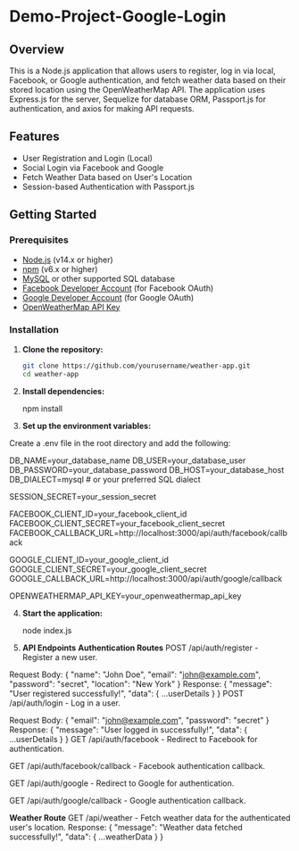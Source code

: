 # Demo-Project-Google-Login

## Overview

This is a Node.js application that allows users to register, log in via local, Facebook, or Google authentication, and fetch weather data based on their stored location using the OpenWeatherMap API. The application uses Express.js for the server, Sequelize for database ORM, Passport.js for authentication, and axios for making API requests.

## Features

- User Registration and Login (Local)
- Social Login via Facebook and Google
- Fetch Weather Data based on User's Location
- Session-based Authentication with Passport.js

## Getting Started

### Prerequisites

- [Node.js](https://nodejs.org/) (v14.x or higher)
- [npm](https://www.npmjs.com/) (v6.x or higher)
- [MySQL](https://www.mysql.com/) or other supported SQL database
- [Facebook Developer Account](https://developers.facebook.com/) (for Facebook OAuth)
- [Google Developer Account](https://console.developers.google.com/) (for Google OAuth)
- [OpenWeatherMap API Key](https://home.openweathermap.org/users/sign_up)

### Installation

1. **Clone the repository:**

   ```bash
   git clone https://github.com/yourusername/weather-app.git
   cd weather-app

2. **Install dependencies:**

   npm install

3. **Set up the environment variables:**

  Create a .env file in the root directory and add the following:

  DB_NAME=your_database_name
  DB_USER=your_database_user
  DB_PASSWORD=your_database_password
  DB_HOST=your_database_host
  DB_DIALECT=mysql # or your preferred SQL dialect

  SESSION_SECRET=your_session_secret
  
  FACEBOOK_CLIENT_ID=your_facebook_client_id
  FACEBOOK_CLIENT_SECRET=your_facebook_client_secret
  FACEBOOK_CALLBACK_URL=http://localhost:3000/api/auth/facebook/callback

  GOOGLE_CLIENT_ID=your_google_client_id
  GOOGLE_CLIENT_SECRET=your_google_client_secret
  GOOGLE_CALLBACK_URL=http://localhost:3000/api/auth/google/callback

  OPENWEATHERMAP_API_KEY=your_openweathermap_api_key

4. **Start the application:**

    node index.js

5. **API Endpoints**
  **Authentication Routes**
  POST /api/auth/register - Register a new user.

  Request Body: { "name": "John Doe", "email": "john@example.com", "password": "secret", "location": "New York" }
  Response: { "message": "User registered successfully!", "data": { ...userDetails } }
  POST /api/auth/login - Log in a user.

  Request Body: { "email": "john@example.com", "password": "secret" }
  Response: { "message": "User logged in successfully!", "data": { ...userDetails } }
  GET /api/auth/facebook - Redirect to Facebook for authentication.

  GET /api/auth/facebook/callback - Facebook authentication callback.

  GET /api/auth/google - Redirect to Google for authentication.

  GET /api/auth/google/callback - Google authentication callback.

  **Weather Route**
  GET /api/weather - Fetch weather data for the authenticated user's location.
  Response: { "message": "Weather data fetched successfully!", "data": { ...weatherData } }
